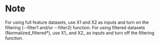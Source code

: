 # Note
For using full feature datasets, use X1 and X2 as inputs and turn on the filtering (--filter1 and/or --filter2) function.
For using filtered datasets (Normalized_filtered*), use X1_ and X2_ as inputs and turn off the filtering function.
